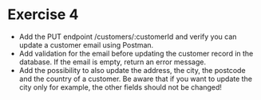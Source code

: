 # Exercise 4

- Add the PUT endpoint /customers/:customerId and verify you can update a customer email using Postman.
- Add validation for the email before updating the customer record in the database. If the email is empty, return an error message.
- Add the possibility to also update the address, the city, the postcode and the country of a customer. Be aware that if you want to update the city only for example, the other fields should not be changed!
